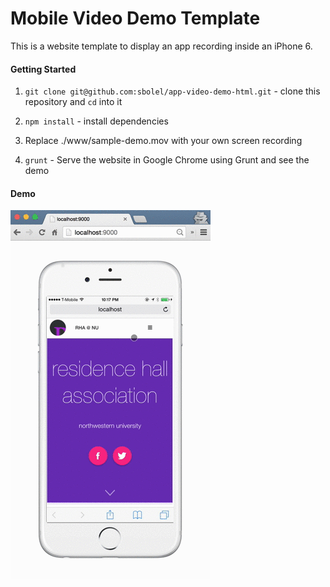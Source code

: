 # Mobile Video Demo Template

This is a website template to display an app recording inside an iPhone 6.

#### Getting Started

1. `git clone git@github.com:sbolel/app-video-demo-html.git` - clone this repository and `cd` into it

2. `npm install` - install dependencies

3. Replace ./www/sample-demo.mov with your own screen recording

4. `grunt` - Serve the website in Google Chrome using Grunt and see the demo

#### Demo

![demo](./doc/app-video-demo.gif)